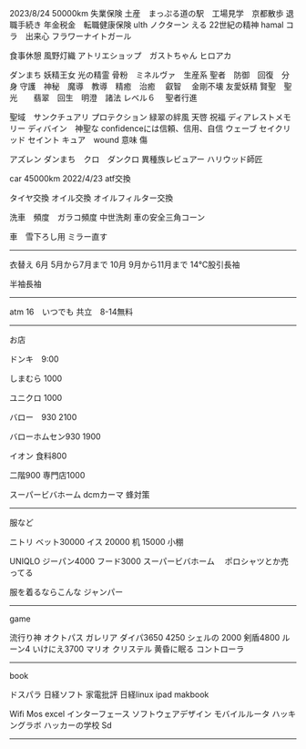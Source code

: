 2023/8/24 50000km 
失業保険
土産　まっぷる道の駅　工場見学　京都散歩
退職手続き
年金税金　転職健康保険
ulth ノクターン
える
22世紀の精神
hamal
コラ　出来心
フラワーナイトガール


食事休憩
風野灯織
アトリエショップ　ガストちゃん
ヒロアカ

ダンまち
妖精王女
光の精霊
骨粉　ミネルヴァ　生産系
聖者　防御　回復　分身
守護　神秘　魔導　教導　精癒　治癒　
叡智　
金剛不壊
友愛妖精
賢聖　聖光　　翡翠　回生　明澄　諸法
レベル６　
聖者行進


聖域　サンクチュアリ
プロテクション
緑翠の絆風
天啓
祝福
ディアレストメモリー
ディバイン　神聖な
confidenceには信頼、信用、自信
ウェーブ
セイクリッド
セイント
キュア　wound 意味 傷



アズレン
ダンまち　クロ　ダンクロ
異種族レビュアー
ハリウッド師匠







car 45000km 2022/4/23
atf交換

タイヤ交換
オイル交換
オイルフィルター交換

洗車　頻度　ガラコ頻度
中世洗剤
車の安全三角コーン

車　雪下ろし用
ミラー直す


--------------------------------

衣替え
6月
5月から7月まで
10月
9月から11月まで
14℃股引長袖

半袖長袖

-------------------------------------

atm
16　いつでも
共立　8-14無料

-------------------------------------------------
お店

ドンキ　9:00

しまむら 1000

ユニクロ  1000

バロー　930 2100

バローホムセン930 1900

イオン 食料800

二階900
専門店1000

スーパービバホーム
dcmカーマ
蜂対策

------
服など

ニトリ
ベット30000 
イス 20000 
机 15000
小棚

UNIQLO
ジーパン4000
フード3000
スーパービバホーム　
ポロシャツとか売ってる

服を着るならこんな
ジャンパー


-----------------------------
game

流行り神
オクトパス
ガレリア
ダイパ3650 4250
シェルの 2000
剣盾4800 
ルーン4
いけにえ3700
マリオ
クリステル
黄昏に眠る
コントローラ


------------------------------------------------

book

ドスパラ
日経ソフト
家電批評
日経linux
ipad
makbook


Wifi
Mos excel
インターフェース
ソフトウェアデザイン
モバイルルータ
ハッキングラボ
ハッカーの学校
Sd 


------------------------

